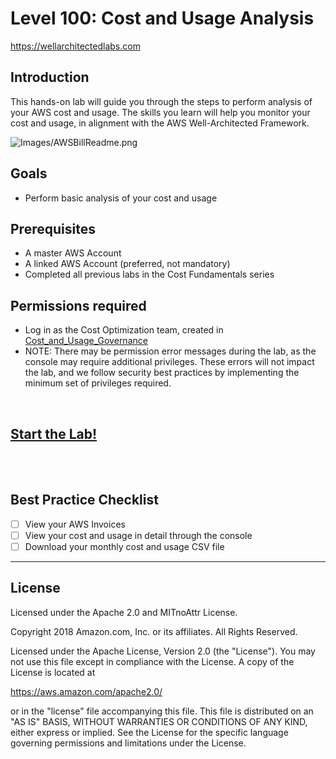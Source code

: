 # Level 100: Cost and Usage Analysis
https://wellarchitectedlabs.com 

## Introduction
 This hands-on lab will guide you through the steps to perform analysis of your AWS cost and usage. The skills you learn will help you monitor your cost and usage, in alignment with the AWS Well-Architected Framework.
 
![Images/AWSBillReadme.png](Images/AWSBillReadme.png)

## Goals
- Perform basic analysis of your cost and usage


## Prerequisites
- A master AWS Account
- A linked AWS Account (preferred, not mandatory)
- Completed all previous labs in the Cost Fundamentals series


## Permissions required
- Log in as the Cost Optimization team, created in [Cost_and_Usage_Governance](../100_2_Cost_and_Usage_Governance/README.md) 
- NOTE: There may be permission error messages during the lab, as the console may require additional privileges. These errors will not impact the lab, and we follow security best practices by implementing the minimum set of privileges required.

<BR>

## [Start the Lab!](Lab_Guide.md)

<BR>
<BR> 

## Best Practice Checklist 
- [ ] View your AWS Invoices
- [ ] View your cost and usage in detail through the console
- [ ] Download your monthly cost and usage CSV file
 
***

## License
Licensed under the Apache 2.0 and MITnoAttr License.

Copyright 2018 Amazon.com, Inc. or its affiliates. All Rights Reserved.

Licensed under the Apache License, Version 2.0 (the "License"). You may not use this file except in compliance with the License. A copy of the License is located at

https://aws.amazon.com/apache2.0/

or in the "license" file accompanying this file. This file is distributed on an "AS IS" BASIS, WITHOUT WARRANTIES OR CONDITIONS OF ANY KIND, either express or implied. See the License for the specific language governing permissions and limitations under the License.
